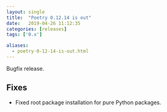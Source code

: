 ```yaml
---
layout: single
title:  "Poetry 0.12.14 is out"
date:   2019-04-26 11:12:35
categories: [releases]
tags: ['0.x']

aliases:
  - poetry-0-12-14-is-out.html
---
```


Bugfix release.


## Fixes

- Fixed root package installation for pure Python packages.
